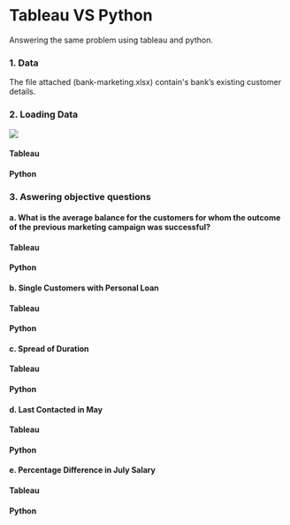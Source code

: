 
# Tableau VS Python

Answering the same problem using tableau and python.


### 1. Data
The file attached (bank-marketing.xlsx) contain's bank’s existing customer details.

### 2. Loading Data
![]([https://github.com/ABHIJITHCV11/Big_Data_With_Hive/blob/main/gif/computer.gif](https://github.com/ABHIJITHCV11/Tableau_vs_Python_Which-One-Is-Better/blob/main/images/Capture.PNG))
#### Tableau

####  Python

### 3. Aswering objective questions 

#### a. What is the average balance for the customers for whom the outcome of the previous marketing campaign was successful?

#### Tableau

####  Python

#### b. Single Customers with Personal Loan

#### Tableau

####  Python

#### c. Spread of Duration

#### Tableau

####  Python

#### d. Last Contacted in May

#### Tableau

####  Python

#### e. Percentage Difference in July Salary 

#### Tableau

####  Python
